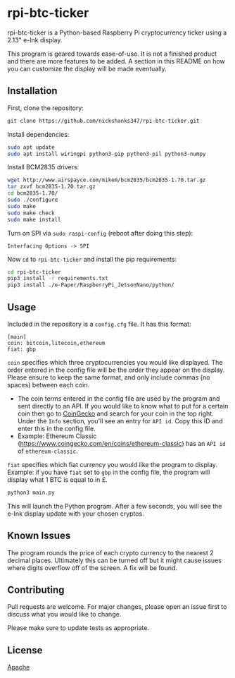 # rpi-btc-ticker

rpi-btc-ticker is a Python-based Raspberry Pi cryptocurrency ticker using a 2.13" e-Ink display. 

This program is geared towards ease-of-use. It is not a finished product and there are more features to be added. A section in this README on how you can customize the display will be made eventually.

## Installation

First, clone the repository:
```bash
git clone https://github.com/nickshanks347/rpi-btc-ticker.git
```

Install dependencies:
```bash
sudo apt update
sudo apt install wiringpi python3-pip python3-pil python3-numpy
```

Install BCM2835 drivers:
```bash
wget http://www.airspayce.com/mikem/bcm2835/bcm2835-1.70.tar.gz
tar zxvf bcm2835-1.70.tar.gz
cd bcm2835-1.70/
sudo ./configure
sudo make
sudo make check
sudo make install
```

Turn on SPI via `sudo raspi-config` (reboot after doing this step):
```
Interfacing Options -> SPI
```

Now `cd` to `rpi-btc-ticker` and install the pip requirements:
```bash
cd rpi-btc-ticker
pip3 install -r requirements.txt
pip3 install ./e-Paper/RaspberryPi_JetsonNano/python/
```

## Usage


Included in the repository is a `config.cfg` file. It has this format:
```
[main]
coin: bitcoin,litecoin,ethereum
fiat: gbp
```
`coin` specifies which three cryptocurrencies you would like displayed. The order entered in the config file will be the order they appear on the display. Please ensure to keep the same format, and only include commas (no spaces) between each coin.

-   The coin terms entered in the config file are used by the program and sent directly to an API. If you would like to know what to put for a certain coin then go to [CoinGecko](https://coingecko.com) and search for your coin in the top right. Under the `Info` section, you'll see an entry for `API id`. Copy this ID and enter this in the config file. 
-   Example: Ethereum Classic (https://www.coingecko.com/en/coins/ethereum-classic) has an `API id` of `ethereum-classic`.

`fiat` specifies which fiat currency you would like the program to display. Example: if you have `fiat` set to `gbp` in the config file, the program will display what 1 BTC is equal to in £.

```bash
python3 main.py
```

This will launch the Python program. After a few seconds, you will see the e-Ink display update with your chosen cryptos.

## Known Issues

The program rounds the price of each crypto currency to the nearest 2 decimal places. Ultimately this can be turned off but it might cause issues where digits overflow off of the screen. A fix will be found.

## Contributing
Pull requests are welcome. For major changes, please open an issue first to discuss what you would like to change.

Please make sure to update tests as appropriate.

## License
[Apache](http://www.apache.org/licenses/LICENSE-2.0)